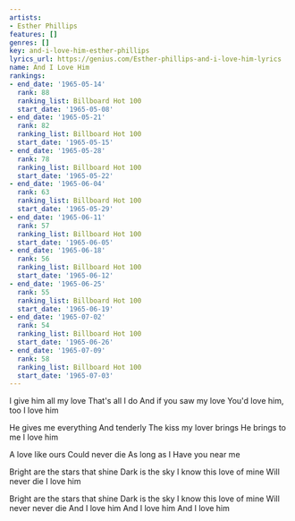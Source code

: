 ```yaml
---
artists:
- Esther Phillips
features: []
genres: []
key: and-i-love-him-esther-phillips
lyrics_url: https://genius.com/Esther-phillips-and-i-love-him-lyrics
name: And I Love Him
rankings:
- end_date: '1965-05-14'
  rank: 88
  ranking_list: Billboard Hot 100
  start_date: '1965-05-08'
- end_date: '1965-05-21'
  rank: 82
  ranking_list: Billboard Hot 100
  start_date: '1965-05-15'
- end_date: '1965-05-28'
  rank: 78
  ranking_list: Billboard Hot 100
  start_date: '1965-05-22'
- end_date: '1965-06-04'
  rank: 63
  ranking_list: Billboard Hot 100
  start_date: '1965-05-29'
- end_date: '1965-06-11'
  rank: 57
  ranking_list: Billboard Hot 100
  start_date: '1965-06-05'
- end_date: '1965-06-18'
  rank: 56
  ranking_list: Billboard Hot 100
  start_date: '1965-06-12'
- end_date: '1965-06-25'
  rank: 55
  ranking_list: Billboard Hot 100
  start_date: '1965-06-19'
- end_date: '1965-07-02'
  rank: 54
  ranking_list: Billboard Hot 100
  start_date: '1965-06-26'
- end_date: '1965-07-09'
  rank: 58
  ranking_list: Billboard Hot 100
  start_date: '1965-07-03'
---
```

I give him all my love
That's all I do
And if you saw my love
You'd love him, too
I love him

He gives me everything
And tenderly
The kiss my lover brings
He brings to me
I love him

A love like ours
Could never die
As long as I
Have you near me

Bright are the stars that shine
Dark is the sky
I know this love of mine
Will never die
I love him

Bright are the stars that shine
Dark is the sky
I know this love of mine
Will never never die
And I love him
And I love him
And I love him
